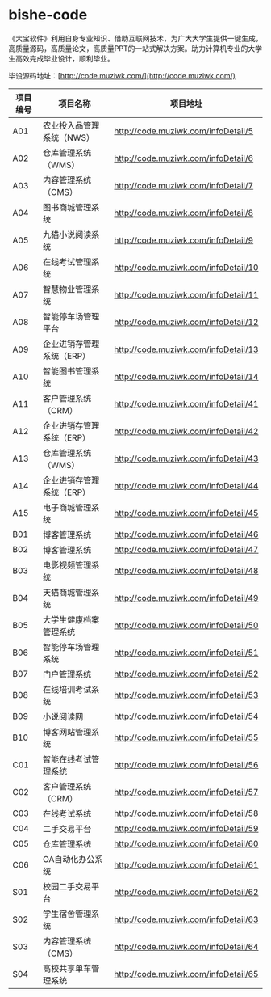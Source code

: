 # bishe-code

《大宝软件》利用自身专业知识、借助互联网技术，为广大大学生提供一键生成，高质量源码，高质量论文，高质量PPT的一站式解决方案。助力计算机专业的大学生高效完成毕业设计，顺利毕业。

毕设源码地址：[http://code.muziwk.com/](http://code.muziwk.com/)






| 项目编号 | 项目名称                  | 项目地址                             |
| -------- | ------------------------- | ------------------------------------ |
| A01      | 农业投入品管理系统（NWS） | http://code.muziwk.com/infoDetail/5  |
| A02      | 仓库管理系统（WMS）       | http://code.muziwk.com/infoDetail/6  |
| A03      | 内容管理系统（CMS）       | http://code.muziwk.com/infoDetail/7  |
| A04      | 图书商城管理系统          | http://code.muziwk.com/infoDetail/8  |
| A05      | 九猫小说阅读系统          | http://code.muziwk.com/infoDetail/9  |
| A06      | 在线考试管理系统          | http://code.muziwk.com/infoDetail/10 |
| A07      | 智慧物业管理系统          | http://code.muziwk.com/infoDetail/11 |
| A08      | 智能停车场管理平台        | http://code.muziwk.com/infoDetail/12 |
| A09      | 企业进销存管理系统（ERP） | http://code.muziwk.com/infoDetail/13 |
| A10      | 智能图书管理系统          | http://code.muziwk.com/infoDetail/14 |
| A11      | 客户管理系统（CRM）       | http://code.muziwk.com/infoDetail/41 |
| A12      | 企业进销存管理系统（ERP） | http://code.muziwk.com/infoDetail/42 |
| A13      | 仓库管理系统（WMS）       | http://code.muziwk.com/infoDetail/43 |
| A14      | 企业进销存管理系统（ERP） | http://code.muziwk.com/infoDetail/44 |
| A15      | 电子商城管理系统          | http://code.muziwk.com/infoDetail/45 |
| B01      | 博客管理系统              | http://code.muziwk.com/infoDetail/46 |
| B02      | 博客管理系统              | http://code.muziwk.com/infoDetail/47 |
| B03      | 电影视频管理系统          | http://code.muziwk.com/infoDetail/48 |
| B04      | 天猫商城管理系统          | http://code.muziwk.com/infoDetail/49 |
| B05      | 大学生健康档案管理系统    | http://code.muziwk.com/infoDetail/50 |
| B06      | 智能停车场管理系统        | http://code.muziwk.com/infoDetail/51 |
| B07      | 门户管理系统              | http://code.muziwk.com/infoDetail/52 |
| B08      | 在线培训考试系统          | http://code.muziwk.com/infoDetail/53 |
| B09      | 小说阅读网                | http://code.muziwk.com/infoDetail/54 |
| B10      | 博客网站管理系统          | http://code.muziwk.com/infoDetail/55 |
| C01      | 智能在线考试管理系统      | http://code.muziwk.com/infoDetail/56 |
| C02      | 客户管理系统（CRM）       | http://code.muziwk.com/infoDetail/57 |
| C03      | 在线考试系统              | http://code.muziwk.com/infoDetail/58 |
| C04      | 二手交易平台              | http://code.muziwk.com/infoDetail/59 |
| C05      | 仓库管理系统              | http://code.muziwk.com/infoDetail/60 |
| C06      | OA自动化办公系统          | http://code.muziwk.com/infoDetail/61 |
| S01      | 校园二手交易平台          | http://code.muziwk.com/infoDetail/62 |
| S02      | 学生宿舍管理系统          | http://code.muziwk.com/infoDetail/63 |
| S03      | 内容管理系统（CMS）       | http://code.muziwk.com/infoDetail/64 |
| S04      | 高校共享单车管理系统      | http://code.muziwk.com/infoDetail/65 |
